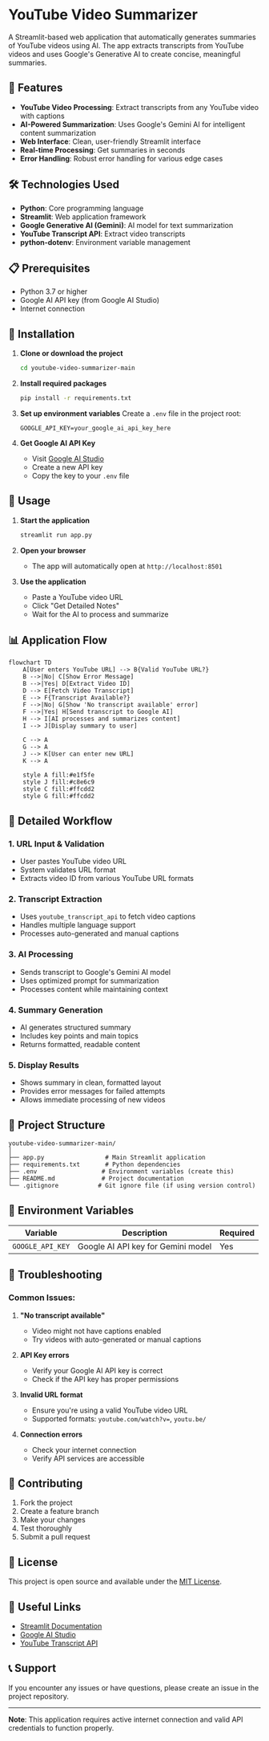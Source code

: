 # YouTube Video Summarizer

A Streamlit-based web application that automatically generates summaries of YouTube videos using AI. The app extracts transcripts from YouTube videos and uses Google's Generative AI to create concise, meaningful summaries.

## 🚀 Features

- **YouTube Video Processing**: Extract transcripts from any YouTube video with captions
- **AI-Powered Summarization**: Uses Google's Gemini AI for intelligent content summarization
- **Web Interface**: Clean, user-friendly Streamlit interface
- **Real-time Processing**: Get summaries in seconds
- **Error Handling**: Robust error handling for various edge cases

## 🛠️ Technologies Used

- **Python**: Core programming language
- **Streamlit**: Web application framework
- **Google Generative AI (Gemini)**: AI model for text summarization
- **YouTube Transcript API**: Extract video transcripts
- **python-dotenv**: Environment variable management

## 📋 Prerequisites

- Python 3.7 or higher
- Google AI API key (from Google AI Studio)
- Internet connection

## 🔧 Installation

1. **Clone or download the project**
   ```bash
   cd youtube-video-summarizer-main
   ```

2. **Install required packages**
   ```bash
   pip install -r requirements.txt
   ```

3. **Set up environment variables**
   Create a `.env` file in the project root:
   ```
   GOOGLE_API_KEY=your_google_ai_api_key_here
   ```

4. **Get Google AI API Key**
   - Visit [Google AI Studio](https://makersuite.google.com/app/apikey)
   - Create a new API key
   - Copy the key to your `.env` file

## 🚀 Usage

1. **Start the application**
   ```bash
   streamlit run app.py
   ```

2. **Open your browser**
   - The app will automatically open at `http://localhost:8501`

3. **Use the application**
   - Paste a YouTube video URL
   - Click "Get Detailed Notes"
   - Wait for the AI to process and summarize

## 📊 Application Flow

```mermaid
flowchart TD
    A[User enters YouTube URL] --> B{Valid YouTube URL?}
    B -->|No| C[Show Error Message]
    B -->|Yes| D[Extract Video ID]
    D --> E[Fetch Video Transcript]
    E --> F{Transcript Available?}
    F -->|No| G[Show 'No transcript available' error]
    F -->|Yes| H[Send transcript to Google AI]
    H --> I[AI processes and summarizes content]
    I --> J[Display summary to user]
    
    C --> A
    G --> A
    J --> K[User can enter new URL]
    K --> A
    
    style A fill:#e1f5fe
    style J fill:#c8e6c9
    style C fill:#ffcdd2
    style G fill:#ffcdd2
```

## 🔄 Detailed Workflow

### 1. **URL Input & Validation**
   - User pastes YouTube video URL
   - System validates URL format
   - Extracts video ID from various YouTube URL formats

### 2. **Transcript Extraction**
   - Uses `youtube_transcript_api` to fetch video captions
   - Handles multiple language support
   - Processes auto-generated and manual captions

### 3. **AI Processing**
   - Sends transcript to Google's Gemini AI model
   - Uses optimized prompt for summarization
   - Processes content while maintaining context

### 4. **Summary Generation**
   - AI generates structured summary
   - Includes key points and main topics
   - Returns formatted, readable content

### 5. **Display Results**
   - Shows summary in clean, formatted layout
   - Provides error messages for failed attempts
   - Allows immediate processing of new videos

## 📁 Project Structure

```
youtube-video-summarizer-main/
│
├── app.py                 # Main Streamlit application
├── requirements.txt       # Python dependencies
├── .env                  # Environment variables (create this)
├── README.md             # Project documentation
└── .gitignore           # Git ignore file (if using version control)
```

## 🔑 Environment Variables

| Variable | Description | Required |
|----------|-------------|----------|
| `GOOGLE_API_KEY` | Google AI API key for Gemini model | Yes |

## 🐛 Troubleshooting

### Common Issues:

1. **"No transcript available"**
   - Video might not have captions enabled
   - Try videos with auto-generated or manual captions

2. **API Key errors**
   - Verify your Google AI API key is correct
   - Check if the API key has proper permissions

3. **Invalid URL format**
   - Ensure you're using a valid YouTube video URL
   - Supported formats: `youtube.com/watch?v=`, `youtu.be/`

4. **Connection errors**
   - Check your internet connection
   - Verify API services are accessible

## 🤝 Contributing

1. Fork the project
2. Create a feature branch
3. Make your changes
4. Test thoroughly
5. Submit a pull request

## 📄 License

This project is open source and available under the [MIT License](LICENSE).

## 🔗 Useful Links

- [Streamlit Documentation](https://docs.streamlit.io/)
- [Google AI Studio](https://makersuite.google.com/)
- [YouTube Transcript API](https://github.com/jdepoix/youtube-transcript-api)

## 📞 Support

If you encounter any issues or have questions, please create an issue in the project repository.

---

**Note**: This application requires active internet connection and valid API credentials to function properly.
